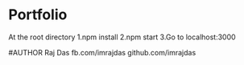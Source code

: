 # Portfolio
At the root directory
1.npm install
2.npm start
3.Go to localhost:3000

#AUTHOR
Raj Das
fb.com/imrajdas
github.com/imrajdas
